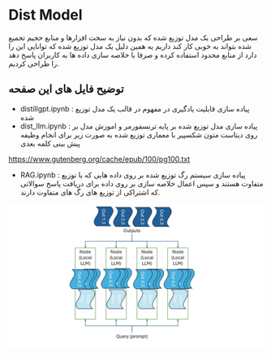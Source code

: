 # Dist Model
 سعی بر طراحی یک مدل توزیع شده که بدون نیاز به سخت افزارها و منابع حجیم تجمیع شده بتواند به خوبی کار کند داریم یه همین دلیل  یک مدل توزیع شده که توانایی این را دارد از منابع محدود استفاده کرده و صرفا با خلاصه سازی داده ها به کاربران پاسخ دهد را طراحی کردیم.

 ## توضیح فایل های این صفحه
 - distillgpt.ipynb : پیاده سازی قابلیت یادگیری در مفهوم در قالب یک مدل توزیع شده
 - dist_llm.ipynb : پیاده سازی مدل توزیع شده بر پایه ترنسفورمر و اموزش مدل بر روی دیتاست متون شکسپیر با معماری توزیع شده به صورت زیر برای انجام وظیفه پیش بینی کلمه بعدی

 https://www.gutenberg.org/cache/epub/100/pg100.txt 
 
 - RAG.ipynb : پیاده سازی سیستم رگ توزیع شده بر روی داده هایی که با توزیع متفاوت هستند و سپس اعمال خلاصه سازی بر روی داده برای دریافت پاسخ سوالاتی که اشتراکی از توزیع های رگ های متفاوت دارند.

 ‍<img src="preface.jpg">
 